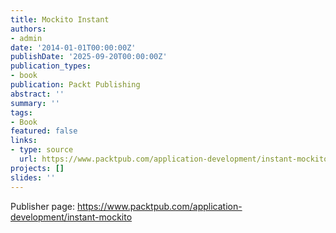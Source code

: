 ```yaml
---
title: Mockito Instant
authors:
- admin
date: '2014-01-01T00:00:00Z'
publishDate: '2025-09-20T00:00:00Z'
publication_types:
- book
publication: Packt Publishing
abstract: ''
summary: ''
tags:
- Book
featured: false
links:
- type: source
  url: https://www.packtpub.com/application-development/instant-mockito
projects: []
slides: ''
---
```


Publisher page: <https://www.packtpub.com/application-development/instant-mockito>
